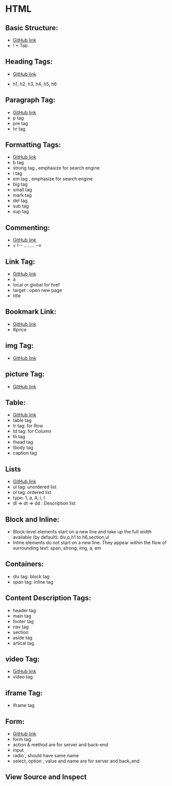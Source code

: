 # HTML

## Basic Structure:

- [GitHub link](/Learn_HTML/index.html)
- ! + Tab

## Heading Tags:

- [GitHub link](/Learn_HTML/heading.html)

- h1, h2, h3, h4, h5, h6

## Paragraph Tag:

- [GitHub link](/Learn_HTML/paragraph.html)
- p tag
- pre tag
- hr tag

## Formatting Tags:

- [GitHub link](/Learn_HTML/formatting.html)
- b tag
- strong tag , emphasize for search engine
- i tag
- em tag , emphasize for search engine
- big tag
- small tag
- mark tag
- del tag
- sub tag
- sup tag

## Commenting:

- [GitHub link](/Learn_HTML/commenting.html)
- < !-- ........ -->

## Link Tag:

- [GitHub link](/Learn_HTML/link.html)
- a
- local or global for href
- target : open new page
- title

## Bookmark Link:

- [GitHub link](/Learn_HTML/link_bookmark.html)
- #price

## img Tag:

- [GitHub link](/Learn_HTML/img.html)

## picture Tag:

- [GitHub link](/Learn_HTML/picture.html)

## Table:

- [GitHub link](/Learn_HTML/table.html)
- table tag
- tr tag: for Row
- td tag: for Column
- th tag
- thead tag
- tbody tag
- caption tag

## Lists

- [GitHub link](/Learn_HTML/list.html)
- ul tag: unordered list
- ol tag: ordered list
- type: 1, a, A, i, I
- dl => dt => dd : Description list

## Block and Inline:

- Block-level elements start on a new line and take up the full width available (by default): div,p,h1 to h6,section,ul
- Inline elements do not start on a new line. They appear within the flow of surrounding text: span, strong, img, a, em

## Containers:

- div tag: block tag
- span tag: Inline tag

## Content Description Tags:

- header tag
- main tag
- footer tag
- nav tag
- section
- aside tag
- artical tag

## video Tag:

- [GitHub link](/Learn_HTML/video.html)
- video tag

## iframe Tag:

- iframe tag

## Form:

- [GitHub link](/Learn_HTML/form.html)
- form tag
- action & method are for server and back-end
- input
- radio , should have same name
- select, option , value and name are for server and back_end

## View Source and Inspect
